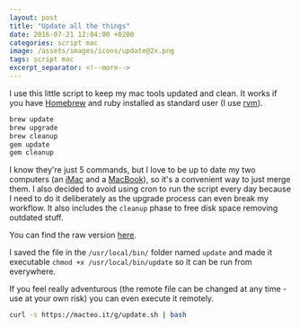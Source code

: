 ```yaml
---
layout: post
title: "Update all the things"
date: 2016-07-21 12:04:00 +0200
categories: script mac
image: /assets/images/icons/update@2x.png
tags: script mac
excerpt_separator: <!--more-->
---
```


I use this little script to keep my mac tools updated and clean.
It works if you have [Homebrew](https://brew.sh) and ruby installed as standard user (I use [rvm](http://rvm.io)).

```sh
brew update
brew upgrade
brew cleanup
gem update
gem cleanup
```

<!--more-->

I know they're just 5 commands, but I love to be up to date my two computers (an [iMac](http://www.everymac.com/systems/apple/imac/specs/imac-core-i7-3.4-27-inch-aluminum-mid-2011-thunderbolt-specs.html) and a [MacBook](http://www.everymac.com/systems/apple/macbook/specs/macbook-core-m7-1.3-12-early-2016-specs.html)), so it's a convenient way to just merge them. I also decided to avoid using cron to run the script every day because I need to do it deliberately as the upgrade process can even break my workflow. It also includes the `cleanup` phase to free disk space removing outdated stuff.

You can find the raw version [here](/g/update.sh).

I saved the file in the `/usr/local/bin/` folder named `update` and made it executable `chmod +x /usr/local/bin/update` so it can be run from everywhere.

If you feel really adventurous (the remote file can be changed at any time - use at your own risk) you can even execute it remotely.

```sh
curl -s https://macteo.it/g/update.sh | bash
```
